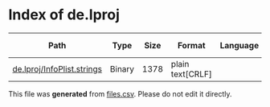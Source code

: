 # Index of de.lproj

| Path | Type | Size | Format | Language | DiE Info | Notes | Hash |
| --- | --- | --- | --- | --- | --- | --- | --- |
| [de.lproj/InfoPlist.strings](./de.lproj/InfoPlist.strings) | Binary | 1378 | plain text[CRLF] |  |  |  | 1efdfe6e2ca061f9484d020e0f58b4eae085dae59fb772a4ab8488b7fabe382c |


This file was **generated** from [files.csv](../../../../../../../../../files.csv). Please do not edit it directly.

